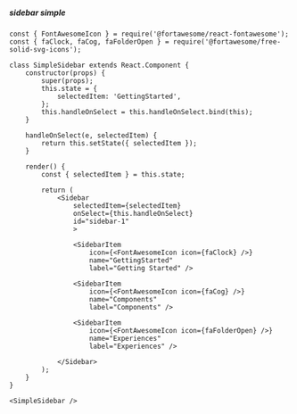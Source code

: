 ##### sidebar simple

    const { FontAwesomeIcon } = require('@fortawesome/react-fontawesome');
    const { faClock, faCog, faFolderOpen } = require('@fortawesome/free-solid-svg-icons');

    class SimpleSidebar extends React.Component {
        constructor(props) {
            super(props);
            this.state = {
                selectedItem: 'GettingStarted',
            };
            this.handleOnSelect = this.handleOnSelect.bind(this);
        }

        handleOnSelect(e, selectedItem) {
            return this.setState({ selectedItem });
        }

        render() {
            const { selectedItem } = this.state;

            return (
                <Sidebar
                    selectedItem={selectedItem}
                    onSelect={this.handleOnSelect}
                    id="sidebar-1"
                    >

                    <SidebarItem
                        icon={<FontAwesomeIcon icon={faClock} />}
                        name="GettingStarted"
                        label="Getting Started" />

                    <SidebarItem
                        icon={<FontAwesomeIcon icon={faCog} />}
                        name="Components"
                        label="Components" />

                    <SidebarItem
                        icon={<FontAwesomeIcon icon={faFolderOpen} />}
                        name="Experiences"
                        label="Experiences" />

                </Sidebar>
            );
        }
    }

    <SimpleSidebar />
